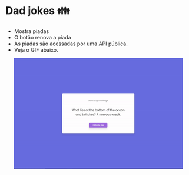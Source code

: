 # Dad jokes :family:

* Mostra piadas
* O botão renova a piada
* As piadas são acessadas por uma API pública.
* Veja o GIF abaixo.

<p align="center">
  <img width="460" height="300" src="assets/ezgif.com-gif-maker.gif">
</p>
